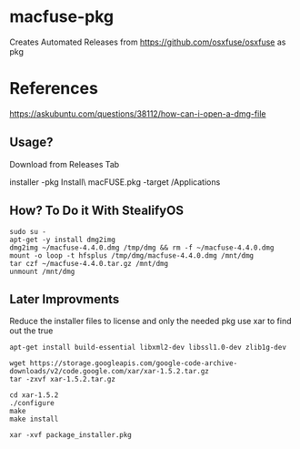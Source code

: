 # macfuse-pkg
Creates Automated Releases from https://github.com/osxfuse/osxfuse as pkg

# References
https://askubuntu.com/questions/38112/how-can-i-open-a-dmg-file

## Usage?
Download from Releases Tab

installer -pkg Install\ macFUSE.pkg -target /Applications


## How? To Do it With StealifyOS

```
sudo su -
apt-get -y install dmg2img
dmg2img ~/macfuse-4.4.0.dmg /tmp/dmg && rm -f ~/macfuse-4.4.0.dmg
mount -o loop -t hfsplus /tmp/dmg/macfuse-4.4.0.dmg /mnt/dmg
tar czf ~/macfuse-4.4.0.tar.gz /mnt/dmg
unmount /mnt/dmg
```

## Later Improvments
Reduce the installer files to license and only the needed pkg use xar to find out the true

```
apt-get install build-essential libxml2-dev libssl1.0-dev zlib1g-dev

wget https://storage.googleapis.com/google-code-archive-downloads/v2/code.google.com/xar/xar-1.5.2.tar.gz
tar -zxvf xar-1.5.2.tar.gz

cd xar-1.5.2
./configure
make
make install

xar -xvf package_installer.pkg
```
